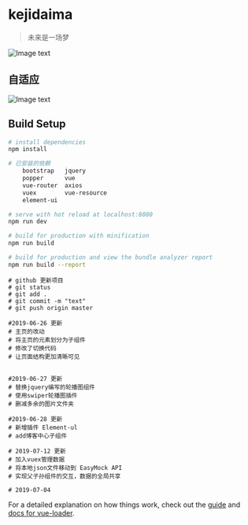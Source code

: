 # kejidaima

> 未来是一场梦

![Image text](https://github.com/dengxiuxin/VueProjects/blob/master/static/img/kejidiama.png)
## 自适应
![Image text](https://github.com/dengxiuxin/VueProjects/blob/master/static/img/kejidaimape.png)
## Build Setup

``` bash
# install dependencies
npm install

# 已安装的依赖
	bootstrap	jquery
	popper		vue
	vue-router	axios
	vuex		vue-resource
	element-ui

# serve with hot reload at localhost:8080
npm run dev

# build for production with minification
npm run build

# build for production and view the bundle analyzer report
npm run build --report
```

```
# github 更新项目
# git status
# git add . 
# git commit -m "text"
# git push origin master 
```

```
#2019-06-26 更新
# 主页的改动
# 将主页的元素划分为子组件
# 修改了切换代码
# 让页面结构更加清晰可见


```

```
#2019-06-27 更新
# 替换jquery编写的轮播图组件
# 使用swiper轮播图插件
# 删减多余的图片文件夹
```

```
#2019-06-28 更新
# 新增插件 Element-ul
# add博客中心子组件
```

```
# 2019-07-12 更新
# 加入vuex管理数据
# 将本地json文件移动到 EasyMock API
# 实现父子孙组件的交互，数据的全局共享
```

```
# 2019-07-04 

```
For a detailed explanation on how things work, check out the [guide](http://vuejs-templates.github.io/webpack/) and [docs for vue-loader](http://vuejs.github.io/vue-loader).
